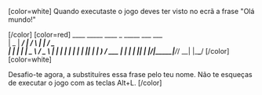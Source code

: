 [color=white]
Quando executaste o jogo deves ter visto no ecrã a frase "Olá mundo!"

[/color] [color=red]
     ____  _____ ____    _    _____ ___ ___  
    |  _ \| ____/ ___|  / \  |  ___|_ _/ _ \
    | | | |  _| \___ \ / _ \ | |_   | | | | |
    | |_| | |___ ___) / ___ \|  _|  | | |_| |
    |____/|_____|____/_/   \_\_|   |___\___/
[/color] [color=white]

Desafio-te agora, a substituíres essa frase pelo teu nome. 
Não te esqueças de executar o jogo com as teclas Alt+L.
[/color]